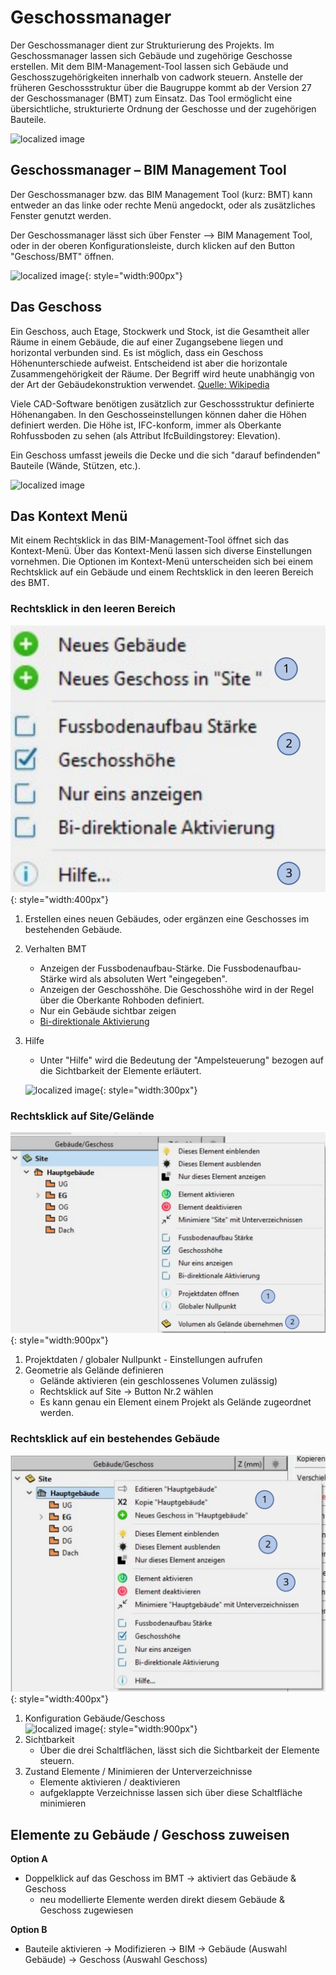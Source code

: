 # Geschossmanager

Der Geschossmanager dient zur Strukturierung des Projekts. Im Geschossmanager lassen sich Gebäude und zugehörige Geschosse erstellen. 
Mit dem BIM-Management-Tool lassen sich Gebäude und Geschosszugehörigkeiten innerhalb von cadwork steuern. Anstelle der früheren Geschossstruktur über die Baugruppe kommt ab der Version 27 der Geschossmanager (BMT) zum Einsatz. 
Das Tool ermöglicht eine übersichtliche, strukturierte Ordnung der Geschosse und der zugehörigen Bauteile. 


![localized image](../img/struct.png)

## Geschossmanager – BIM Management Tool <br>
Der Geschossmanager bzw. das BIM Management Tool (kurz: BMT) kann entweder an das linke oder 
rechte Menü angedockt, oder als zusätzliches Fenster genutzt werden.

Der Geschossmanager lässt sich über Fenster --> BIM Management Tool, oder in der oberen Konfigurationsleiste, durch klicken auf den Button "Geschoss/BMT" öffnen.

![localized image](../img/bmt.gif){: style="width:900px"}

## Das Geschoss
Ein Geschoss, auch Etage, Stockwerk und Stock, ist die Gesamtheit aller Räume in einem Gebäude, die auf einer Zugangsebene liegen und horizontal verbunden sind. Es ist möglich, dass ein Geschoss Höhenunterschiede aufweist. Entscheidend ist aber die horizontale Zusammengehörigkeit der Räume. Der Begriff wird heute unabhängig von der Art der Gebäudekonstruktion verwendet. [Quelle: Wikipedia](https://de.wikipedia.org/wiki/Geschoss_(Architektur))

Viele CAD-Software benötigen zusätzlich zur Geschossstruktur definierte Höhenangaben. In den Geschosseinstellungen können daher die Höhen definiert werden. 
Die Höhe ist, IFC-konform, immer als Oberkante Rohfussboden zu sehen (als Attribut IfcBuildingstorey: Elevation).

Ein Geschoss umfasst jeweils die Decke und die sich "darauf befindenden" Bauteile (Wände, Stützen, etc.). 

![localized image](../img/storey_cw.png "https://standards.buildingsmart.org/IFC/RELEASE/IFC4/ADD2_TC1/HTML/link/ifcbuildingstorey.htm")


## Das Kontext Menü
Mit einem Rechtsklick in das BIM-Management-Tool öffnet sich das Kontext-Menü.
Über das Kontext-Menü lassen sich diverse Einstellungen vornehmen. Die Optionen im Kontext-Menü unterscheiden sich bei einem Rechtsklick auf ein Gebäude und einem Rechtsklick in den leeren Bereich des BMT.

### Rechtsklick in den leeren Bereich

![localized image](../img/de/context3.svg){: style="width:400px"}

1. Erstellen eines neuen Gebäudes, oder ergänzen eine Geschosses im bestehenden Gebäude. 
2. Verhalten BMT
    * Anzeigen der Fussbodenaufbau-Stärke. Die Fussbodenaufbau-Stärke wird als absoluten Wert "eingegeben". 
    * Anzeigen der Geschosshöhe. Die Geschosshöhe wird in der Regel über die Oberkante Rohboden definiert. 
    * Nur ein Gebäude sichtbar zeigen
    * [Bi-direktionale Aktivierung](../1.Import/import.de.md#bi-direktionale-aktivierung)
3. Hilfe <br>
    * Unter "Hilfe" wird die Bedeutung der "Ampelsteuerung" bezogen auf die Sichtbarkeit der Elemente erläutert. 

    ![localized image](../img/de/help.png){: style="width:300px"}

### Rechtsklick auf Site/Gelände
![localized image](../img/de/context1.svg){: style="width:900px"}


1. Projektdaten / globaler Nullpunkt - Einstellungen aufrufen
3. Geometrie als Gelände definieren
    * Gelände aktivieren (ein geschlossenes Volumen zulässig)
    * Rechtsklick auf Site -> Button Nr.2 wählen
    * Es kann genau ein Element einem Projekt als Gelände zugeordnet werden.

### Rechtsklick auf ein bestehendes Gebäude
![localized image](../img/de/context4.svg){: style="width:400px"}


1. Konfiguration Gebäude/Geschoss <br>
![localized image](../img/storey.gif){: style="width:900px"}
2. Sichtbarkeit
    * Über die drei Schaltflächen, lässt sich die Sichtbarkeit der Elemente steuern. 
3. Zustand Elemente / Minimieren der Unterverzeichnisse
    * Elemente aktivieren / deaktivieren
    * aufgeklappte Verzeichnisse lassen sich über diese Schaltfläche minimieren


## Elemente zu Gebäude / Geschoss zuweisen

**Option A**

* Doppelklick auf das Geschoss im BMT -> aktiviert das Gebäude & Geschoss
    * neu modellierte Elemente werden direkt diesem Gebäude & Geschoss zugewiesen

**Option B**

* Bauteile aktivieren -> Modifizieren -> BIM -> Gebäude (Auswahl Gebäude) -> Geschoss (Auswahl Geschoss)


